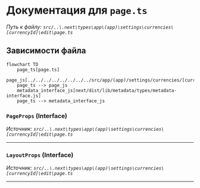 # Документация для `page.ts`

*Путь к файлу: `src/..\.next\types\app\(app)\settings\currencies\[currencyId]\edit\page.ts`*

## Зависимости файла

```mermaid
flowchart TD
    page_ts[page.ts]
    page_js[../../../../../../../../src/app/(app)/settings/currencies/[currencyId]/edit/page.js]
    page_ts --> page_js
    metadata_interface_js[next/dist/lib/metadata/types/metadata-interface.js]
    page_ts --> metadata_interface_js
```

### `PageProps` (Interface)

*Источник: `src/..\.next\types\app\(app)\settings\currencies\[currencyId]\edit\page.ts`*

---
### `LayoutProps` (Interface)

*Источник: `src/..\.next\types\app\(app)\settings\currencies\[currencyId]\edit\page.ts`*

---
